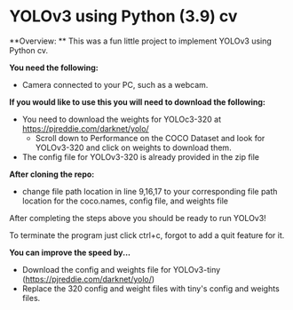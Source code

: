 # YOLOv3 using Python (3.9) cv

**Overview: ** This was a fun little project to implement YOLOv3 using Python cv.

**You need the following:**
- Camera connected to your PC, such as a webcam.

**If you would like to use this you will need to download the following:**
- You need to download the weights for YOLOc3-320 at https://pjreddie.com/darknet/yolo/
  - Scroll down to Performance on the COCO Dataset and look for YOLOv3-320 and click on weights to download them.
- The config file for YOLOv3-320 is already provided in the zip file

**After cloning the repo:**
- change file path location in line 9,16,17 to your corresponding file path location for the coco.names, config file, and weights file

After completing the steps above you should be ready to run YOLOv3! 

To terminate the program just click ctrl+c, forgot to add a quit feature for it.

**You can improve the speed by...**
- Download the config and weights file for YOLOv3-tiny (https://pjreddie.com/darknet/yolo/)
- Replace the 320 config and weight files with tiny's config and weights files.
